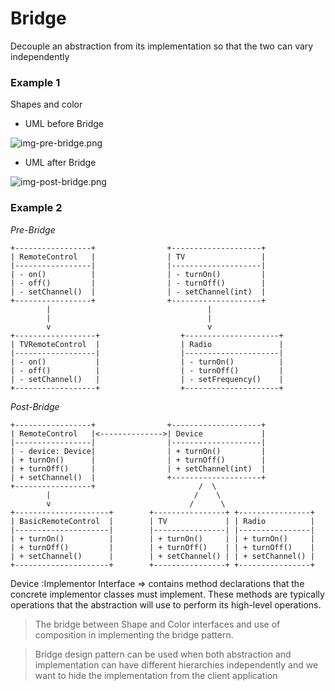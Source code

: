 # Bridge
Decouple an abstraction from its implementation so that the two can vary independently

### Example 1
Shapes and color
* UML before Bridge

![img-pre-bridge.png](https://journaldev.nyc3.cdn.digitaloceanspaces.com/2013/07/Bridge-Interface-Hierarchy.png)
* UML after Bridge

![img-post-bridge.png](https://journaldev.nyc3.cdn.digitaloceanspaces.com/2013/07/bridge-design-pattern.png)

### Example 2
*Pre-Bridge* 

    +-----------------+                +--------------------+
    | RemoteControl   |                | TV                 |
    |-----------------|                |--------------------|
    | - on()          |                | - turnOn()         |
    | - off()         |                | - turnOff()        |
    | - setChannel()  |                | - setChannel(int)  |
    +-----------------+                +--------------------+
            |                                   |
            |                                   |
            v                                   v
    +------------------+                  +---------------------+
    | TVRemoteControl  |                  | Radio               |
    |------------------|                  |---------------------|
    | - on()           |                  | - turnOn()          |
    | - off()          |                  | - turnOff()         |
    | - setChannel()   |                  | - setFrequency()    |
    +------------------+                  +---------------------+

*Post-Bridge*

    +-----------------+                +--------------------+
    | RemoteControl   |<-------------->| Device             |
    |-----------------|                |--------------------|
    | - device: Device|                | + turnOn()         |
    | + turnOn()      |                | + turnOff()        |
    | + turnOff()     |                | + setChannel(int)  |
    | + setChannel()  |                +--------------------+
    +-----------------+                       /  \
            |                                /    \
            v                               /      \
    +---------------------+        +----------------+ +----------------+
    | BasicRemoteControl  |        | TV             | | Radio          |
    |---------------------|        |----------------| |----------------|
    | + turnOn()          |        | + turnOn()     | | + turnOn()     |
    | + turnOff()         |        | + turnOff()    | | + turnOff()    |
    | + setChannel()      |        | + setChannel() | | + setChannel() |
    +---------------------+        +----------------+ +----------------+

Device :Implementor Interface => contains method declarations that the concrete implementor classes must implement. These methods are typically operations that the abstraction will use to perform its high-level operations.

>The bridge between Shape and Color interfaces and use of composition in implementing the bridge pattern.

> Bridge design pattern can be used when both abstraction and implementation can have different hierarchies independently and we want to hide the implementation from the client application 